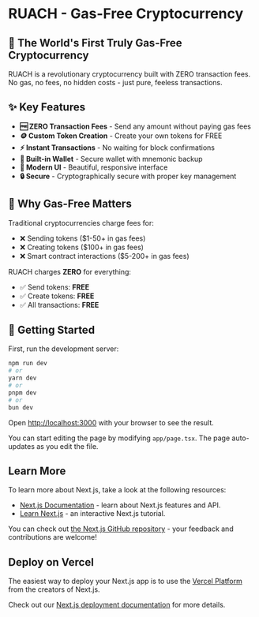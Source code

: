 # RUACH - Gas-Free Cryptocurrency

## 🚀 The World's First Truly Gas-Free Cryptocurrency

RUACH is a revolutionary cryptocurrency built with ZERO transaction fees. No gas, no fees, no hidden costs - just pure, feeless transactions.

## ✨ Key Features

- **🆓 ZERO Transaction Fees** - Send any amount without paying gas fees
- **🪙 Custom Token Creation** - Create your own tokens for FREE
- **⚡ Instant Transactions** - No waiting for block confirmations
- **💼 Built-in Wallet** - Secure wallet with mnemonic backup
- **📱 Modern UI** - Beautiful, responsive interface
- **🔒 Secure** - Cryptographically secure with proper key management

## 🎯 Why Gas-Free Matters

Traditional cryptocurrencies charge fees for:
- ❌ Sending tokens ($1-50+ in gas fees)
- ❌ Creating tokens ($100+ in gas fees)
- ❌ Smart contract interactions ($5-200+ in gas fees)

RUACH charges **ZERO** for everything:
- ✅ Send tokens: **FREE**
- ✅ Create tokens: **FREE**
- ✅ All transactions: **FREE**

## 🚀 Getting Started

First, run the development server:

```bash
npm run dev
# or
yarn dev
# or
pnpm dev
# or
bun dev
```

Open [http://localhost:3000](http://localhost:3000) with your browser to see the result.

You can start editing the page by modifying `app/page.tsx`. The page auto-updates as you edit the file.

## Learn More

To learn more about Next.js, take a look at the following resources:

- [Next.js Documentation](https://nextjs.org/docs) - learn about Next.js features and API.
- [Learn Next.js](https://nextjs.org/learn) - an interactive Next.js tutorial.

You can check out [the Next.js GitHub repository](https://github.com/vercel/next.js) - your feedback and contributions are welcome!

## Deploy on Vercel

The easiest way to deploy your Next.js app is to use the [Vercel Platform](https://vercel.com/new?utm_medium=default-template&filter=next.js&utm_source=create-next-app&utm_campaign=create-next-app-readme) from the creators of Next.js.

Check out our [Next.js deployment documentation](https://nextjs.org/docs/app/building-your-application/deploying) for more details.
